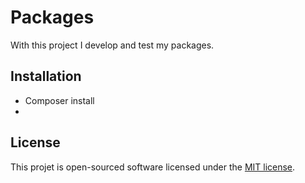 # Packages

With this project I develop and test my packages.

## Installation
* Composer install
* 

## License

This projet is open-sourced software licensed under the [MIT license](http://opensource.org/licenses/MIT).
